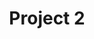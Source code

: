 ---
title       : Project 2
type        : project
spend       : 200k
head_count  : 1
engineer    : 50%
permanent   : 50%
---